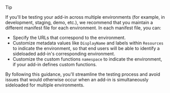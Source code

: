 > [!TIP]
> If you'll be testing your add-in across multiple environments (for example, in development, staging, demo, etc.), we recommend that you maintain a different manifest file for each environment. In each manifest file, you can:
> - Specify the URLs that correspond to the environment.
> - Customize metadata values like `DisplayName` and labels within `Resources` to indicate the environment, so that end users will be able to identify a sideloaded add-in's corresponding environment. 
> - Customize the custom functions `namespace` to indicate the environment, if your add-in defines custom functions.
> 
> By following this guidance, you'll streamline the testing process and avoid issues that would otherwise occur when an add-in is simultaneously sideloaded for multiple environments.